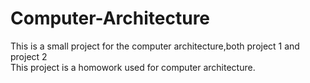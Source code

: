# Computer-Architecture
This is a small project for the computer architecture,both project 1 and project 2 </br>
This project is a homowork used for computer architecture.

